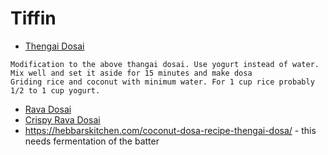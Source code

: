 # Tiffin
- [Thengai Dosai](http://htmlpreview.github.io/?https://github.com/paramraghavan/cookbook/blob/master/tiffin/thengai-dosai.html)
```
Modification to the above thangai dosai. Use yogurt instead of water.
Mix well and set it aside for 15 minutes and make dosa
Griding rice and coconut with minimum water. For 1 cup rice probably 1/2 to 1 cup yogurt.
```
- [Rava Dosai](http://htmlpreview.github.io/?https://github.com/paramraghavan/cookbook/blob/master/tiffin/rava-dosai.html)
- [Crispy Rava Dosai](http://htmlpreview.github.io/?https://github.com/paramraghavan/cookbook/blob/master/tiffin/crispy-rava-dosai.html)  
- https://hebbarskitchen.com/coconut-dosa-recipe-thengai-dosa/ - this needs fermentation of the batter
